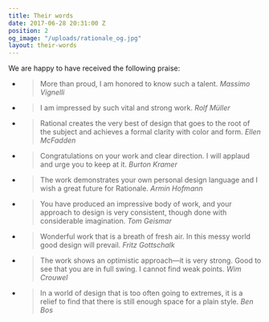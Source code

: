 ```yaml
---
title: Their words
date: 2017-06-28 20:31:00 Z
position: 2
og_image: "/uploads/rationale_og.jpg"
layout: their-words
---
```


We are happy to have received the following praise:


- > More than proud, I am honored to know such a talent.
<cite>Massimo Vignelli</cite>

- > I am impressed by such vital and strong work.
<cite>Rolf Müller</cite>

- > Rational creates the very best of design that goes to the root of the subject and achieves a formal clarity with color and form. 
<cite>Ellen McFadden</cite>

- > Congratulations on your work and clear direction. I will applaud and urge you to keep at it.
<cite>Burton Kramer</cite>
 
- > The work demonstrates your own personal design language and I wish a great future for Rationale.
<cite>Armin Hofmann</cite>

- > You have produced an impressive body of work, and your approach to design is very consistent, though done with considerable imagination.
<cite>Tom Geismar</cite>

- > Wonderful work that is a breath of fresh air. In this messy world good design will prevail.
<cite>Fritz Gottschalk</cite>

- > The work shows an optimistic approach—it is very strong. Good to see that you are in full swing. I cannot find weak points.
<cite>Wim Crouwel</cite>

- > In a world of design that is too often going to extremes, it is a relief to find that there is still enough space for a plain style.
<cite>Ben Bos</cite>

